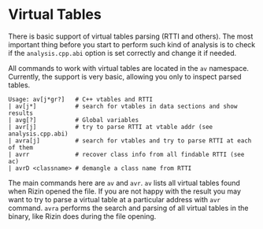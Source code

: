 # Virtual Tables

There is basic support of virtual tables parsing (RTTI and others).
The most important thing before you start to perform such kind of analysis
is to check if the `analysis.cpp.abi` option is set correctly and change it if needed.

All commands to work with virtual tables are located in the `av` namespace.
Currently, the support is very basic, allowing you only to inspect
parsed tables.

```
Usage: av[j*gr?]   # C++ vtables and RTTI
| av[j*]           # search for vtables in data sections and show results
| avg[?]           # Global variables
| avr[j]           # try to parse RTTI at vtable addr (see analysis.cpp.abi)
| avra[j]          # search for vtables and try to parse RTTI at each of them
| avrr             # recover class info from all findable RTTI (see ac)
| avrD <classname> # demangle a class name from RTTI
```

The main commands here are `av` and `avr`. `av` lists all virtual tables
found when Rizin opened the file. If you are not happy with the result
you may want to try to parse a virtual table at a particular address with
`avr` command. `avra` performs the search and parsing of all virtual
tables in the binary, like Rizin does during the file opening.
